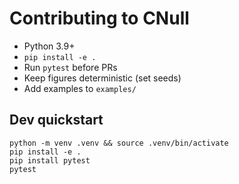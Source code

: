 # Contributing to CNull
- Python 3.9+
- `pip install -e .`
- Run `pytest` before PRs
- Keep figures deterministic (set seeds)
- Add examples to `examples/`

## Dev quickstart
```
python -m venv .venv && source .venv/bin/activate
pip install -e .
pip install pytest
pytest
```

